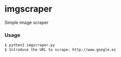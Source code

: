 # imgscraper
Simple image scraper

### Usage

```sh
$ python3 imgscraper.py
$ Introduce the URL to scrape: http://www.google.es
```


